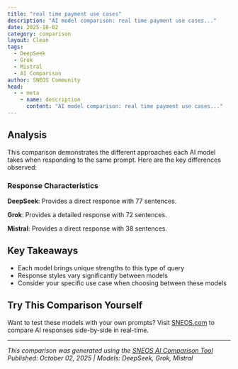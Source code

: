 ```yaml
---
title: "real time payment use cases"
description: "AI model comparison: real time payment use cases..."
date: 2025-10-02
category: comparison
layout: Clean
tags:
  - DeepSeek
  - Grok
  - Mistral
  - AI Comparison
author: SNEOS Community
head:
  - - meta
    - name: description
      content: "AI model comparison: real time payment use cases..."
---
```


<ChatComparison
  title="real time payment use cases"
  prompt="real time payment use cases"
  :responses='{"DeepSeek": "Of course. Real-Time Payments (RTP) are revolutionizing how money moves by enabling immediate, 24/7/365 fund transfers. Here is a comprehensive breakdown of real-time payment use cases, categorized by the problem they solve and the sector they impact.\n\n### Core Characteristics of Real-Time Payments\nTo understand the use cases, remember what RTP systems (like FedNow in the U.S., UPI in India, or Faster Payments in the UK) offer:\n* **Immediate Availability:** Funds are settled in seconds, 24/7.\n* **Irrevocability:** Once sent, the payment is final.\n* **Rich Data:** Can carry more payment information (invoices, memos) than traditional methods.\n* **Always-On:** Operate 365 days a year, including nights and weekends.\n\n---\n\n### 1. Consumer-to-Business (C2B) \u0026 E-Commerce\nThis is where most people first encounter RTP.\n\n| Use Case | Problem Solved | How RTP Helps |\n| :--- | :--- | :--- |\n| **Instant Checkout \u0026 \u0022Pay-by-Bank\u0022** | Card fees (2-3%) eat into merchant margins. Fraudulent chargebacks are a risk. | Consumer authorizes a direct bank transfer at checkout. Lower fees for merchants, no chargeback risk, and immediate payment confirmation unlocks digital goods instantly. |\n| **Just-in-Time Payments** | Paying for an Uber, food delivery, or gig economy service. | Driver/deliverer gets paid the moment the ride/trip ends. Improves cash flow for workers and satisfaction. |\n| **Bill Payments** | Avoiding late fees on bills due today or tomorrow. | Pay utility, credit card, or mortgage bills moments before the deadline, improving personal cash flow. |\n| **In-Store Retail** | Slow card authorizations or the need for cash. | Scan a QR code at the register, confirm payment in your banking app, and receive a confirmation in seconds. |\n\n### 2. Business-to-Consumer (B2C)\nThis area is transformative for payroll and disbursements.\n\n| Use Case | Problem Solved | How RTP Helps |\n| :--- | :--- | :--- |\n| **Instant Payroll \u0026 Gig Payouts** | Employees/gig workers wait for weekly/bi-weekly pay cycles or direct deposit delays. | \u0022On-demand pay\u0022 allows employees to access earned wages immediately. Gig platforms can pay out after each completed task. |\n| **Insurance Claim Payouts** | Claimants need funds urgently after an accident or disaster. | Insurance company disburses claim payments instantly, greatly improving customer experience in times of need. |\n| **Instant Refunds \u0026 Rebates** | Traditional refunds can take 3-10 business days, frustrating customers. | A merchant can process a refund in real-time, building immense customer loyalty and trust. |\n| **Bonus \u0026 Incentive Payments** | Delayed gratification reduces the impact of a bonus. | Pay sales commissions or performance bonuses instantly to motivate the team. |\n\n### 3. Business-to-Business (B2B)\nThis is a massive efficiency gain for corporate treasury and supply chains.\n\n| Use Case | Problem Solved | How RTP Helps |\n| :--- | :--- | :--- |\n| **Supply Chain \u0026 Vendor Payments** | Managing cash flow around 30/60/90-day invoice terms is complex. Suppliers need predictable cash. | Enables \u0022Dynamic Discounting\u0022: A buyer can pay an invoice early in exchange for a discount, and the supplier gets immediate cash. |\n| **Just-in-Time Inventory** | A manufacturer needs to pay a supplier to release a critical component to avoid factory shutdown. | Make an instant payment to unlock the shipment, preventing costly production delays. |\n| **B2B E-Commerce \u0026 Marketplaces** | Sellers on platforms like Amazon Business or Alibaba need fast access to capital. | The marketplace can settle with sellers instantly after a sale, improving their working capital. |\n| **Fraud Mitigation for High-Value Payments** | Sending a large wire transfer with a delay introduces risk and uncertainty. | Payment confirmation is immediate, allowing both parties to confirm the transaction and proceed with confidence. |\n\n### 4. Person-to-Person (P2P)\nThis is the digital replacement for cash.\n\n| Use Case | Problem Solved | How RTP Helps |\n| :--- | :--- | :--- |\n| **Splitting Bills** | Friends at dinner, roommates for rent/utilities. | Send money instantly to the person who paid, settling debts on the spot. |\n| **Family \u0026 Friend Transfers** | Sending money for emergencies, gifts, or family support. | No more \u0022I\u0027ll send you a check\u0022 or waiting 1-3 days for a bank transfer. Critical for urgent needs. |\n| **Payment for Marketplace Sales** | Selling an item on Facebook Marketplace or Craigslist. | The buyer can send payment instantly upon meeting, providing safety and certainty for both parties (no risk of fake cash or reversed payments). |\n\n### 5. Government \u0026 Institutional\nImproving efficiency and citizen welfare.\n\n| Use Case | Problem Solved | How RTP Helps |\n| :--- | :--- | :--- |\n| **Disaster Relief \u0026 Welfare** | Getting aid to citizens quickly after a natural disaster or during economic hardship. | Governments can disburse funds directly to beneficiaries\u0027 accounts in real-time, bypassing slow check issuance or program distribution. |\n| **Tax Refunds** | Citizens wait weeks for their tax refunds. | When the return is processed, the refund can be sent instantly. |\n| **Disbursements to Individuals** | Paying for jury duty, witness fees, or other small-scale government payouts. | Eliminates the cost and delay of cutting and mailing checks. |\n\n### 6. Emerging \u0026 Cross-Border Use Cases\nThe next frontier for RTP.\n\n| Use Case | Problem Solved | How RTP Helps |\n| :--- | :--- | :--- |\n| **Linked Real-Time Systems (Cross-Border)** | International wires are slow (2-5 days) and expensive. | Countries are linking their RTP systems (e.g., Singapore PayNow linked with India\u0027s UPI). This allows for near-instant, lower-cost cross-border payments. |\n| **Internet of Things (IoT) Payments** | A device needs to make a micro-payment autonomously. | Your electric vehicle could automatically pay a charging station the moment it starts charging, without any app or card. |\n| **Decentralized Finance (DeFi) \u0026 Crypto** | Bridging the gap between traditional finance and digital assets. | Use RTP to fund a crypto exchange account instantly to buy or sell assets, avoiding delays from traditional bank transfers. |\n\n### Summary: The Key Benefits Driving Adoption\n\n* **Liquidity \u0026 Cash Flow:** Money is available to use or invest immediately.\n* **Certainty \u0026 Security:** Sender and receiver know the transaction is final and complete in seconds, reducing fraud and risk.\n* **Convenience \u0026 Experience:** 24/7 availability meets modern expectations for instant gratification.\n* **Efficiency \u0026 Automation:** Reduces the administrative overhead of managing checks, reconciling delayed payments, and chasing invoices.\n\nReal-time payments are moving from a \u0022nice-to-have\u0022 feature to a core utility, enabling new business models and fundamentally changing our relationship with money.", "Grok": "Real-time payments (RTP) refer to payment systems that enable the instant transfer of money between accounts with minimal delay, often within seconds. These systems operate 24/7, unlike traditional payment systems that may take hours or days to process transactions. RTP is becoming increasingly popular globally due to its speed, convenience, and ability to support modern financial needs. Below are some key use cases for real-time payments across various industries and scenarios:\n\n### 1. **Person-to-Person (P2P) Payments**\n - **Use Case**: Individuals can instantly send money to friends or family for splitting bills, paying for shared expenses, or gifting.\n - **Example**: Using apps like Venmo, Cash App, or PayPal, a user can send money to a friend to cover their share of a restaurant bill in seconds.\n - **Benefit**: Eliminates delays in transferring money and provides immediate access to funds.\n\n### 2. **Bill Payments**\n - **Use Case**: Consumers can pay utility bills, credit card bills, or other recurring payments in real time, avoiding late fees.\n - **Example**: Paying an electricity bill through a mobile banking app on the due date, with the payment reflecting instantly in the utility provider\u2019s account.\n - **Benefit**: Ensures timely payments and enhances customer satisfaction for utility providers.\n\n### 3. **E-commerce Transactions**\n - **Use Case**: Real-time payments enable faster checkout processes and immediate confirmation of transactions for online purchases.\n - **Example**: A customer buys a product on an e-commerce platform, and the payment is instantly credited to the merchant, speeding up order processing.\n - **Benefit**: Reduces cart abandonment and improves merchant cash flow.\n\n### 4. **Gig Economy Payments**\n - **Use Case**: Freelancers, ride-share drivers, and other gig workers can receive payments instantly after completing a task or job.\n - **Example**: A ride-share driver receives payment from a passenger through a platform like Uber or Lyft immediately after the ride ends.\n - **Benefit**: Provides gig workers with immediate access to earnings, improving financial stability.\n\n### 5. **Emergency Payments**\n - **Use Case**: Real-time payments can be used to send money urgently in emergencies, such as medical expenses or disaster relief.\n - **Example**: Transferring money to a family member for emergency medical treatment through a banking app.\n - **Benefit**: Ensures quick access to funds during critical situations.\n\n### 6. **Business-to-Business (B2B) Payments**\n - **Use Case**: Companies can settle invoices, pay suppliers, or manage cash flows in real time.\n - **Example**: A retailer pays a supplier instantly for a last-minute inventory order to avoid stock shortages.\n - **Benefit**: Reduces delays in supply chains and strengthens business relationships through faster settlements.\n\n### 7. **Government Disbursements**\n - **Use Case**: Governments can distribute subsidies, tax refunds, or emergency relief funds instantly to citizens.\n - **Example**: During a natural disaster, a government disburses financial aid to affected individuals via real-time payment systems.\n - **Benefit**: Speeds up aid delivery and ensures funds reach recipients without delays.\n\n### 8. **Insurance Payouts**\n - **Use Case**: Insurance companies can provide instant payouts for claims, such as property damage or medical emergencies.\n - **Example**: A policyholder receives an immediate payment for a car accident claim through a mobile app.\n - **Benefit**: Enhances customer trust and satisfaction by reducing wait times for claims processing.\n\n### 9. **Peer-to-Merchant (P2M) Payments**\n - **Use Case**: Consumers can make instant payments to small businesses or vendors for goods and services.\n - **Example**: Paying a street vendor for food using a QR code or mobile wallet that processes the payment in real time.\n - **Benefit**: Supports cashless transactions and provides merchants with immediate access to funds.\n\n### 10. **Cross-Border Payments**\n - **Use Case**: Real-time payment systems can facilitate faster international remittances or business transactions.\n - **Example**: A person sends money to a family member abroad, and the recipient receives it instantly via a real-time payment network.\n - **Benefit**: Reduces the cost and time associated with traditional cross-border transfers through SWIFT or other systems.\n\n### 11. **Gaming and Entertainment**\n - **Use Case**: Real-time payments are used for in-game purchases, subscriptions, or payouts for online gaming or streaming platforms.\n - **Example**: A gamer purchases virtual currency for a mobile game, with the transaction processed instantly.\n - **Benefit**: Enhances user experience by enabling seamless transactions without interruptions.\n\n### 12. **Wages and Payroll**\n - **Use Case**: Employers can provide instant wage payments to employees, especially for hourly or daily workers.\n - **Example**: A construction company pays workers their daily wages via a real-time payment system at the end of the day.\n - **Benefit**: Improves employee satisfaction and financial flexibility by providing immediate access to earnings.\n\n### 13. **Charity and Donations**\n - **Use Case**: Donors can contribute to charitable causes or crowdfunding campaigns instantly.\n - **Example**: Donating to a disaster relief fund through a mobile app, with the payment credited immediately to the organization.\n - **Benefit**: Encourages more donations by offering a fast and transparent process.\n\n### 14. **Public Transportation and Toll Payments**\n - **Use Case**: Real-time payments can facilitate instant fare or toll payments for public transport systems.\n - **Example**: A commuter taps a contactless card or mobile wallet to pay for a bus ride, with the fare deducted instantly.\n - **Benefit**: Speeds up boarding processes and reduces the need for cash handling.\n\n### Key Benefits of Real-Time Payments Across Use Cases\n- **Speed**: Transactions are completed in seconds, providing immediacy.\n- **Availability**: Operates 24/7, unlike traditional banking systems with cut-off times.\n- **Transparency**: Instant confirmations and notifications improve trust.\n- **Cost Efficiency**: Reduces transaction costs compared to traditional methods in many cases.\n- **Financial Inclusion**: Enables unbanked or underbanked populations to participate in digital economies through mobile wallets and RTP systems.\n\n### Challenges to Consider\n- **Infrastructure**: Requires robust technology and widespread adoption by banks and businesses.\n- **Security**: Real-time transactions must be protected against fraud and cyber threats.\n- **Interoperability**: Different RTP systems need to work seamlessly across regions and countries.\n- **Regulatory Compliance**: Must adhere to local financial regulations and anti-money laundering (AML) standards.\n\n### Conclusion\nReal-time payments are transforming the financial landscape by enabling faster, more efficient transactions across various sectors. Their adoption is driven by consumer demand for convenience and businesses\u2019 need for improved cash flow. As RTP systems continue to evolve, their use cases will expand, further integrating into everyday financial activities. Examples of RTP systems include the Unified Payments Interface (UPI) in India, Faster Payments in the UK, and The Clearing House\u2019s RTP Network in the US, each catering to specific regional needs and use cases.", "Mistral": "Real-time payments (RTP) enable instantaneous settlement of funds, providing numerous benefits across various industries and scenarios. Here are some key use cases:\n\n1. **Person-to-Person (P2P) Payments**:\n - **Friends and Family**: Sending money to friends or family instantly for shared expenses, gifts, or emergencies.\n - **Split Bills**: Dividing costs among a group, such as for dining out or shared utilities.\n\n2. **Business-to-Business (B2B) Payments**:\n - **Instant Invoicing**: Businesses can pay invoices immediately upon receipt, improving cash flow and reducing delays.\n - **Supply Chain Management**: Ensuring timely payments to suppliers and vendors, which can enhance relationships and secure better terms.\n\n3. **Business-to-Consumer (B2C) Payments**:\n - **Wages and Salaries**: Employers can pay employees instantly, which is particularly useful for gig workers or contractors.\n - **Refunds and Rebates**: Businesses can issue refunds or rebates to customers immediately, enhancing customer satisfaction.\n\n4. **Consumer-to-Business (C2B) Payments**:\n - **E-commerce**: Instant payment for online purchases, ensuring quicker order processing and delivery.\n - **Point-of-Sale (POS)**: Instant payment at physical stores, reducing checkout times and improving customer experience.\n\n5. **Government-to-Citizen (G2C) Payments**:\n - **Benefits and Subsidies**: Governments can disburse benefits, subsidies, and other financial aid instantly to citizens.\n - **Tax Refunds**: Quick disbursement of tax refunds to taxpayers.\n\n6. **Cross-Border Payments**:\n - **International Remittances**: Sending money to family or friends in other countries instantly.\n - **Global Trade**: Facilitating instant payments for international trade transactions, reducing settlement times and risks.\n\n7. **Emergency and Disaster Relief**:\n - **Immediate Financial Aid**: Quickly disbursing funds to individuals or communities affected by natural disasters or other emergencies.\n\n8. **Insurance Claims**:\n - **Instant Payouts**: Insurance companies can settle claims instantly, providing immediate relief to policyholders.\n\n9. **Gig Economy**:\n - **Instant Payments for Gig Workers**: Ensuring that gig workers receive payments immediately after completing tasks, enhancing their financial stability.\n\n10. **Charitable Donations**:\n - **Instant Contributions**: Donors can make instant contributions to charitable organizations, ensuring quicker deployment of funds for causes.\n\n11. **Education**:\n - **Tuition Payments**: Students or parents can pay tuition fees instantly, ensuring timely enrollment and access to educational services.\n\n12. **Healthcare**:\n - **Medical Bills**: Patients can pay medical bills instantly, reducing administrative burdens and ensuring timely treatment.\n\n13. **Rent and Utilities**:\n - **Instant Payments**: Tenants can pay rent and utilities instantly, ensuring timely payments and reducing the risk of late fees.\n\n14. **Loans and Credit**:\n - **Instant Loan Disbursement**: Banks and financial institutions can disburse loans instantly, providing quick access to funds for borrowers.\n\n15. **Investments**:\n - **Instant Transfers**: Investors can transfer funds instantly to investment accounts, ensuring timely participation in market opportunities.\n\nReal-time payments offer significant advantages in terms of speed, convenience, and efficiency, making them a valuable tool in various financial transactions and scenarios."}' 
  published-date="10:45"
/>

## Analysis

This comparison demonstrates the different approaches each AI model takes when responding to the same prompt. Here are the key differences observed:

### Response Characteristics

**DeepSeek**: Provides a direct response with 77 sentences. 

**Grok**: Provides a detailed response with 72 sentences. 

**Mistral**: Provides a direct response with 38 sentences. 

## Key Takeaways

- Each model brings unique strengths to this type of query
- Response styles vary significantly between models
- Consider your specific use case when choosing between these models

## Try This Comparison Yourself

Want to test these models with your own prompts? Visit [SNEOS.com](https://sneos.com) to compare AI responses side-by-side in real-time.

---

*This comparison was generated using the [SNEOS AI Comparison Tool](https://sneos.com)*
*Published: October 02, 2025 | Models: DeepSeek, Grok, Mistral*
